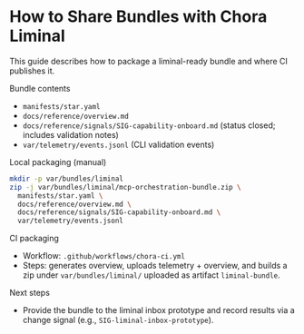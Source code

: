 # How to Share Bundles with Chora Liminal

This guide describes how to package a liminal-ready bundle and where CI publishes it.

Bundle contents
- `manifests/star.yaml`
- `docs/reference/overview.md`
- `docs/reference/signals/SIG-capability-onboard.md` (status closed; includes validation notes)
- `var/telemetry/events.jsonl` (CLI validation events)

Local packaging (manual)
```bash
mkdir -p var/bundles/liminal
zip -j var/bundles/liminal/mcp-orchestration-bundle.zip \
  manifests/star.yaml \
  docs/reference/overview.md \
  docs/reference/signals/SIG-capability-onboard.md \
  var/telemetry/events.jsonl
```

CI packaging
- Workflow: `.github/workflows/chora-ci.yml`
- Steps: generates overview, uploads telemetry + overview, and builds a zip under `var/bundles/liminal/` uploaded as artifact `liminal-bundle`.

Next steps
- Provide the bundle to the liminal inbox prototype and record results via a change signal (e.g., `SIG-liminal-inbox-prototype`).
